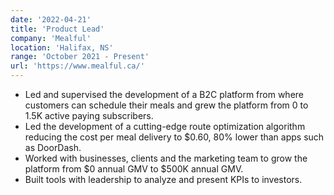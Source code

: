 ```yaml
---
date: '2022-04-21'
title: 'Product Lead'
company: 'Mealful'
location: 'Halifax, NS'
range: 'October 2021 - Present'
url: 'https://www.mealful.ca/'
---
```


- Led and supervised the development of a B2C platform from where customers can schedule their meals and grew the platform from 0 to 1.5K active paying subscribers.
- Led the development of a cutting-edge route optimization algorithm reducing the cost per meal delivery to $0.60, 80% lower than apps such as DoorDash.
- Worked with businesses, clients and the marketing team to grow the platform from $0 annual GMV to $500K annual GMV.
- Built tools with leadership to analyze and present KPIs to investors.

